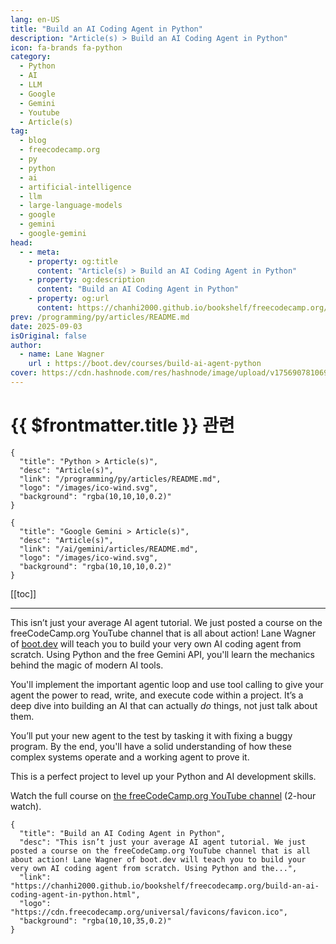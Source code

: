 ```yaml
---
lang: en-US
title: "Build an AI Coding Agent in Python"
description: "Article(s) > Build an AI Coding Agent in Python"
icon: fa-brands fa-python
category:
  - Python
  - AI
  - LLM
  - Google
  - Gemini
  - Youtube
  - Article(s)
tag:
  - blog
  - freecodecamp.org
  - py
  - python
  - ai
  - artificial-intelligence
  - llm
  - large-language-models
  - google
  - gemini
  - google-gemini
head:
  - - meta:
    - property: og:title
      content: "Article(s) > Build an AI Coding Agent in Python"
    - property: og:description
      content: "Build an AI Coding Agent in Python"
    - property: og:url
      content: https://chanhi2000.github.io/bookshelf/freecodecamp.org/build-an-ai-coding-agent-in-python.html
prev: /programming/py/articles/README.md
date: 2025-09-03
isOriginal: false
author:
  - name: Lane Wagner
    url : https://boot.dev/courses/build-ai-agent-python
cover: https://cdn.hashnode.com/res/hashnode/image/upload/v1756907810696/792bacff-78f6-4142-924b-03d48f3cf474.png
---
```


# {{ $frontmatter.title }} 관련

```component VPCard
{
  "title": "Python > Article(s)",
  "desc": "Article(s)",
  "link": "/programming/py/articles/README.md",
  "logo": "/images/ico-wind.svg",
  "background": "rgba(10,10,10,0.2)"
}
```

```component VPCard
{
  "title": "Google Gemini > Article(s)",
  "desc": "Article(s)",
  "link": "/ai/gemini/articles/README.md",
  "logo": "/images/ico-wind.svg",
  "background": "rgba(10,10,10,0.2)"
}
```

[[toc]]

---

<SiteInfo
  name="Build an AI Coding Agent in Python"
  desc="This isn’t just your average AI agent tutorial. We just posted a course on the freeCodeCamp.org YouTube channel that is all about action! Lane Wagner of boot.dev will teach you to build your very own AI coding agent from scratch. Using Python and the..."
  url="https://freecodecamp.org/news/build-an-ai-coding-agent-in-python"
  logo="https://cdn.freecodecamp.org/universal/favicons/favicon.ico"
  preview="https://cdn.hashnode.com/res/hashnode/image/upload/v1756907810696/792bacff-78f6-4142-924b-03d48f3cf474.png"/>

This isn’t just your average AI agent tutorial. We just posted a course on the freeCodeCamp.org YouTube channel that is all about action! Lane Wagner of [<FontIcon icon="fas fa-globe"/>boot.dev](http://boot.dev) will teach you to build your very own AI coding agent from scratch. Using Python and the free Gemini API, you'll learn the mechanics behind the magic of modern AI tools.

You'll implement the important agentic loop and use tool calling to give your agent the power to read, write, and execute code within a project. It’s a deep dive into building an AI that can actually *do* things, not just talk about them.

You’ll put your new agent to the test by tasking it with fixing a buggy program. By the end, you'll have a solid understanding of how these complex systems operate and a working agent to prove it.

This is a perfect project to level up your Python and AI development skills.

Watch the full course on [<FontIcon icon="fa-brands fa-youtube"/>the freeCodeCamp.org YouTube channel](https://youtu.be/YtHdaXuOAks) (2-hour watch).

<VidStack src="youtube/YtHdaXuOAks" />

<!-- TODO: add ARTICLE CARD -->
```component VPCard
{
  "title": "Build an AI Coding Agent in Python",
  "desc": "This isn’t just your average AI agent tutorial. We just posted a course on the freeCodeCamp.org YouTube channel that is all about action! Lane Wagner of boot.dev will teach you to build your very own AI coding agent from scratch. Using Python and the...",
  "link": "https://chanhi2000.github.io/bookshelf/freecodecamp.org/build-an-ai-coding-agent-in-python.html",
  "logo": "https://cdn.freecodecamp.org/universal/favicons/favicon.ico",
  "background": "rgba(10,10,35,0.2)"
}
```

